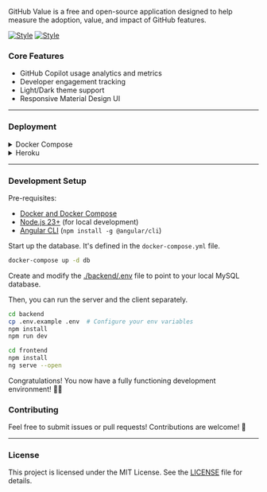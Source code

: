 GitHub Value is a free and open-source application designed to help measure the adoption, value, and impact of GitHub features.

[![Style](https://github.com/user-attachments/assets/09c494cd-fbdb-4b8e-9cb3-696371e9487a)](https://github.com/settings/appearance#gh-dark-mode-only)
[![Style](https://github.com/user-attachments/assets/aca22119-b996-4bd4-b215-63874cce91c1)](https://github.com/settings/appearance#gh-light-mode-only)

### Core Features

- GitHub Copilot usage analytics and metrics
- Developer engagement tracking
- Light/Dark theme support
- Responsive Material Design UI

------------

### Deployment

<details>
  <summary>Docker Compose</summary>

  Install [docker compose](https://docs.docker.com/compose/install/) and run one command.

  ```bash
  docker-compose up
  ```
</details>

<details>
  <summary>Heroku</summary>

  You can deploy the application to [Heroku](https://www.heroku.com/) using the [Heroku CLI](https://devcenter.heroku.com/articles/heroku-cli#install-with-an-installer).

  <b>WARNING: Deploying to Heroku will cost you about $17/month.</b>

  You will need to manually add the [config vars](https://devcenter.heroku.com/articles/config-vars) to the Heroku app. You can also edit config vars from your app’s `Settings` tab in the [Heroku Dashboard](https://dashboard.heroku.com/).

  ```bash
  # Set all config vars
  heroku config:set BASE_URL="https://octodemo-9e26d32b64b8.herokuapp.com"
  heroku config:set GITHUB_APP_ID="1234567"
  heroku config:set GITHUB_APP_INSTALLATION_ID="12345678"
  heroku config:set GITHUB_APP_PRIVATE_KEY="$(cat path/to/secret.key)"
  heroku config:set GITHUB_WEBHOOK_SECRET="secret"
  heroku config:set WEBHOOK_PROXY_URL="https://smee.io/123"

  # Verify that the config vars are set correctly
  heroku config
  ```

  Now login, create a new app, and deploy the application.

  ```bash
  heroku login

  # Set stack to container
  heroku stack:set container -a your-app-name

  # If new app
  heroku create your-app-name

  # Push and deploy
  git push heroku main

  # Check the logs
  heroku logs --tail

  # Check the status of the app
  heroku ps
  ```
</details>

------------

### Development Setup

Pre-requisites:

- [Docker and Docker Compose](https://docs.docker.com/compose/install/)
- [Node.js 23+](https://nodejs.org/en) (for local development)
- [Angular CLI](https://angular.dev/tools/cli/setup-local#install-the-angular-cli) (`npm install -g @angular/cli`)

Start up the database. It's defined in the `docker-compose.yml` file.

```bash
docker-compose up -d db
```

Create and modify the [./backend/.env](./backend/.env.example) file to point to your local MySQL database.

Then, you can run the server and the client separately.

```bash
cd backend
cp .env.example .env  # Configure your env variables
npm install
npm run dev
```

```bash
cd frontend
npm install
ng serve --open
```

Congratulations! You now have a fully functioning development environment! 🧑‍💻

### Contributing

Feel free to submit issues or pull requests! Contributions are welcome! 🤗

------------

### License

This project is licensed under the MIT License. See the [LICENSE](./LICENSE) file for details.
